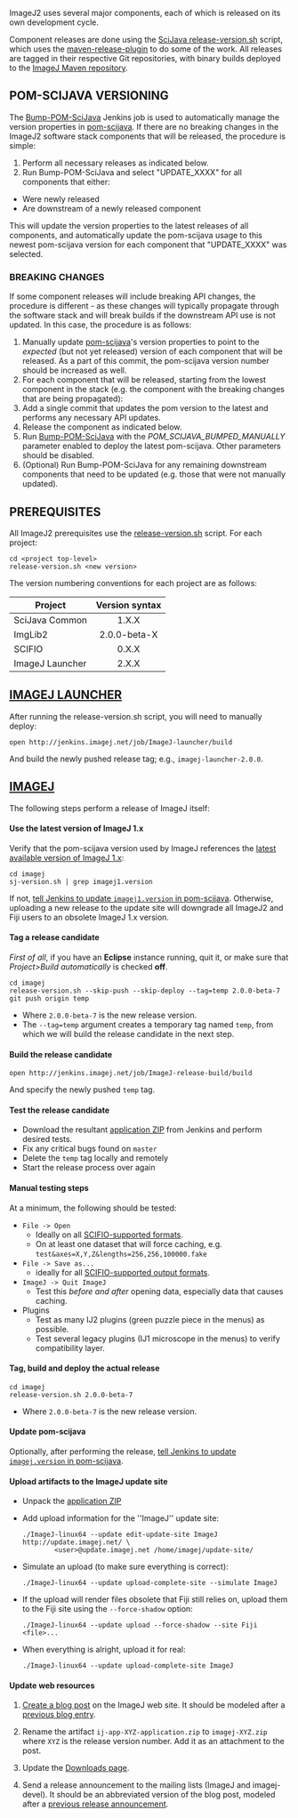 ImageJ2 uses several major components, each of which is released on its own
development cycle.

Component releases are done using the [SciJava
release-version.sh](https://github.com/scijava/scijava-scripts/blob/master/release-version.sh)
script, which uses the
[maven-release-plugin](http://maven.apache.org/maven-release/maven-release-plugin/)
to do some of the work. All releases are tagged in their respective Git
repositories, with binary builds deployed to the [ImageJ Maven
repository](http://maven.imagej.net/).

## POM-SCIJAVA VERSIONING

The [Bump-POM-SciJava](http://jenkins.imagej.net/view/SciJava/job/Bump-POM-SciJava/) Jenkins job is used to automatically manage the version properties in [pom-scijava](https://github.com/scijava/pom-scijava). If there are no breaking changes in the ImageJ2 software stack components that will be released, the procedure is simple:

1. Perform all necessary releases as indicated below.
2. Run Bump-POM-SciJava and select "UPDATE_XXXX" for all components that either:
  * Were newly released
  * Are downstream of a newly released component

This will update the version properties to the latest releases of all components, and automatically update the pom-scijava usage to this newest pom-scijava version for each component that "UPDATE_XXXX" was selected.

### BREAKING CHANGES

If some component releases will include breaking API changes, the procedure is different - as these changes will typically propagate through the software stack and will break builds if the downstream API use is not updated. In this case, the procedure is as follows:

1. Manually update [pom-scijava](https://github.com/scijava/pom-scijava)'s version properties to point to the *expected* (but not yet released) version of each component that will be released. As a part of this commit, the pom-scijava version number should be increased as well.
2. For each component that will be released, starting from the lowest component in the stack (e.g. the component with the breaking changes that are being propagated):
  1. Add a single commit that updates the pom version to the latest and performs any necessary API updates.
  2. Release the component as indicated below.
3. Run [Bump-POM-SciJava](http://jenkins.imagej.net/view/SciJava/job/Bump-POM-SciJava/) with the *POM_SCIJAVA_BUMPED_MANUALLY* parameter enabled to deploy the latest pom-scijava. Other parameters should be disabled.
4. (Optional) Run Bump-POM-SciJava for any remaining downstream components that need to be updated (e.g. those that were not manually updated).

## PREREQUISITES

All ImageJ2 prerequisites use the [release-version.sh](https://github.com/scijava/scijava-scripts/blob/master/release-version.sh) script. For each project:

    cd <project top-level>
    release-version.sh <new version>

The version numbering conventions for each project are as follows:

|Project    |Version syntax
| --------- |:-------------:|
|SciJava Common| 1.X.X |
|ImgLib2 |2.0.0-beta-X|
|SCIFIO | 0.X.X|
|ImageJ Launcher|2.X.X|


## [IMAGEJ LAUNCHER](https://github.com/imagej/imagej-launcher)

After running the release-version.sh script, you will need to manually deploy:

    open http://jenkins.imagej.net/job/ImageJ-launcher/build

And build the newly pushed release tag; e.g., `imagej-launcher-2.0.0`.

## [IMAGEJ](https://github.com/imagej/imagej)

The following steps perform a release of ImageJ itself:

#### Use the latest version of ImageJ 1.x

Verify that the pom-scijava version used by ImageJ references the
[latest available version of ImageJ
1.x](http://maven.imagej.net/content/repositories/releases/net/imagej/ij/):

    cd imagej
    sj-version.sh | grep imagej1.version

If not, [tell Jenkins to update `imagej1.version` in
pom-scijava](http://jenkins.imagej.net/view/SciJava/job/Bump-POM-SciJava/build).
Otherwise, uploading a new release to the update site will downgrade
all ImageJ2 and Fiji users to an obsolete ImageJ 1.x version.

#### Tag a release candidate

*First of all*, if you have an **Eclipse** instance running, quit it, or make sure
that *Project>Build automatically* is checked **off**.

    cd imagej
    release-version.sh --skip-push --skip-deploy --tag=temp 2.0.0-beta-7
    git push origin temp

- Where `2.0.0-beta-7` is the new release version.
- The `--tag=temp` argument creates a temporary tag named `temp`,
  from which we will build the release candidate in the next step.

#### Build the release candidate

    open http://jenkins.imagej.net/job/ImageJ-release-build/build

And specify the newly pushed `temp` tag.

#### Test the release candidate

- Download the resultant [application
  ZIP](http://jenkins.imagej.net/job/ImageJ-release-build/lastSuccessfulBuild/artifact/app/target/)
  from Jenkins and perform desired tests.
- Fix any critical bugs found on `master`
- Delete the `temp` tag locally and remotely
- Start the release process over again

#### Manual testing steps

At a minimum, the following should be tested:

* `File -> Open`
  * Ideally on all [SCIFIO-supported formats](https://github.com/scifio/scifio/tree/master/scifio/src/main/java/io/scif/formats).
  * On at least one dataset that will force caching, e.g. `test&axes=X,Y,Z&lengths=256,256,100000.fake`
* `File -> Save as...`
  * ideally for all [SCIFIO-supported output formats](https://github.com/scifio/scifio/blob/master/scifio/src/main/java/io/scif/Writer.java).
* `ImageJ -> Quit ImageJ`
  * Test this *before and after* opening data, especially data that causes caching.
* Plugins
  * Test as many IJ2 plugins (green puzzle piece in the menus) as possible.
  * Test several legacy plugins (IJ1 microscope in the menus) to verify compatibility layer.

#### Tag, build and deploy the actual release

    cd imagej
    release-version.sh 2.0.0-beta-7

- Where `2.0.0-beta-7` is the new release version.

#### Update pom-scijava

Optionally, after performing the release, [tell Jenkins to update
`imagej.version` in
pom-scijava](http://jenkins.imagej.net/view/SciJava/job/Bump-POM-SciJava/build).

#### Upload artifacts to the ImageJ update site

- Unpack the [application
  ZIP](http://maven.imagej.net/content/repositories/releases/net/imagej/ij-app/)
- Add upload information for the ''ImageJ'' update site:

  ```
  ./ImageJ-linux64 --update edit-update-site ImageJ http://update.imagej.net/ \
          <user>@update.imagej.net /home/imagej/update-site/
  ```
- Simulate an upload (to make sure everything is correct):

  ```
  ./ImageJ-linux64 --update upload-complete-site --simulate ImageJ
  ```
- If the upload will render files obsolete that Fiji still relies on, upload them
  to the Fiji site using the ```--force-shadow``` option:

  ```
  ./ImageJ-linux64 --update upload --force-shadow --site Fiji <file>...
  ```
- When everything is alright, upload it for real:

  ```
  ./ImageJ-linux64 --update upload-complete-site ImageJ
  ```

#### Update web resources

1. [Create a blog post](http://developer.imagej.net/node/add/blog) on the
   ImageJ web site. It should be modeled after a [previous blog
   entry](http://developer.imagej.net/2013/06/12/imagej-v200-beta-7).

2. Rename the artifact `ij-app-XYZ-application.zip` to `imagej-XYZ.zip` where
   `XYZ` is the release version number. Add it as an attachment to the post.

3. Update the [Downloads page](http://developer.imagej.net/downloads).

4. Send a release announcement to the mailing lists (ImageJ and imagej-devel).
   It should be an abbreviated version of the blog post, modeled after a
   [previous release
   announcement](http://imagej.net/pipermail/imagej-devel/2012-May/000975.html).
